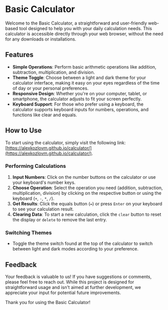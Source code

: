 # Basic Calculator

Welcome to the Basic Calculator, a straightforward and user-friendly web-based tool designed to help you with your daily calculation needs. This calculator is accessible directly through your web browser, without the need for any downloads or installations.

## Features

- **Simple Operations**: Perform basic arithmetic operations like addition, subtraction, multiplication, and division.
- **Theme Toggle**: Choose between a light and dark theme for your calculator interface, making it easy on your eyes regardless of the time of day or your personal preferences.
- **Responsive Design**: Whether you're on your computer, tablet, or smartphone, the calculator adjusts to fit your screen perfectly.
- **Keyboard Support**: For those who prefer using a keyboard, the calculator supports keyboard inputs for numbers, operations, and functions like clear and equals.

## How to Use

To start using the calculator, simply visit the following link: [https://alexkozlovm.github.io/calculator/](https://alexkozlovm.github.io/calculator/).

### Performing Calculations

1. **Input Numbers**: Click on the number buttons on the calculator or use your keyboard's number keys.
2. **Choose Operation**: Select the operation you need (addition, subtraction, multiplication, division) by clicking on the respective button or using the keyboard (`+`, `-`, `*`, `/`).
3. **Get Results**: Click the equals button (`=`) or press `Enter` on your keyboard to see your calculation result.
4. **Clearing Data**: To start a new calculation, click the `clear` button to reset the display or `delete` to remove the last entry.

### Switching Themes

- Toggle the theme switch found at the top of the calculator to switch between light and dark modes according to your preference.

## Feedback

Your feedback is valuable to us! If you have suggestions or comments, please feel free to reach out. While this project is designed for straightforward usage and isn't aimed at further development, we appreciate your input for potential future improvements.

Thank you for using the Basic Calculator!